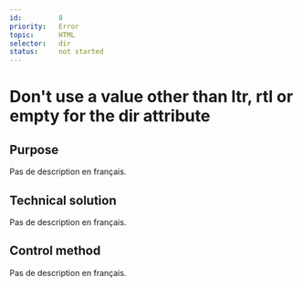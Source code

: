 ```yaml
---
id:         8
priority:   Error
topic:      HTML
selector:   dir
status:     not started
---
```


# Don't use a value other than ltr, rtl or empty for the dir attribute

## Purpose

Pas de description en français.

## Technical solution

Pas de description en français.

## Control method

Pas de description en français.

